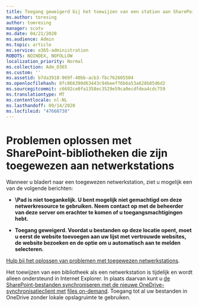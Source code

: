```yaml
---
title: Toegang geweigerd bij het toewijzen van een station aan SharePoint
ms.author: toresing
author: tomresing
manager: scotv
ms.date: 04/21/2020
ms.audience: Admin
ms.topic: article
ms.service: o365-administration
ROBOTS: NOINDEX, NOFOLLOW
localization_priority: Normal
ms.collection: Adm_O365
ms.custom: ''
ms.assetid: b7da3918-969f-40bb-acb3-fbc762605504
ms.openlocfilehash: 8fc866390d63443c94beef76b6a53a628b85d6d2
ms.sourcegitcommit: c6692ce0fa1358ec3529e59ca0ecdfdea4cdc759
ms.translationtype: MT
ms.contentlocale: nl-NL
ms.lasthandoff: 09/14/2020
ms.locfileid: "47668738"
---
```

# <a name="fix-problems-with-sharepoint-libraries-mapped-to-network-drives"></a>Problemen oplossen met SharePoint-bibliotheken die zijn toegewezen aan netwerkstations

Wanneer u bladert naar een toegewezen netwerkstation, ziet u mogelijk een van de volgende berichten:
  
- **\\Pad is niet toegankelijk. U bent mogelijk niet gemachtigd om deze netwerkresource te gebruiken. Neem contact op met de beheerder van deze server om erachter te komen of u toegangsmachtigingen hebt.**

- **Toegang geweigerd. Voordat u bestanden op deze locatie opent, moet u eerst de website toevoegen aan uw lijst met vertrouwde websites, de website bezoeken en de optie om u automatisch aan te melden selecteren.**

[Hulp bij het oplossen van problemen met toegewezen netwerkstations](https://docs.microsoft.com/sharepoint/support/administration/troubleshoot-mapped-network-drives).
  
Het toewijzen van een bibliotheek als een netwerkstation is tijdelijk en wordt alleen ondersteund in Internet Explorer. In plaats daarvan kunt u [de SharePoint-bestanden synchroniseren met de nieuwe OneDrive-synchronisatieclient met](https://support.office.com/article/6de9ede8-5b6e-4503-80b2-6190f3354a88.aspx) [files on-demand](https://support.office.com/article/0e6860d3-d9f3-4971-b321-7092438fb38e.aspx). Toegang tot al uw bestanden in OneDrive zonder lokale opslagruimte te gebruiken.
  